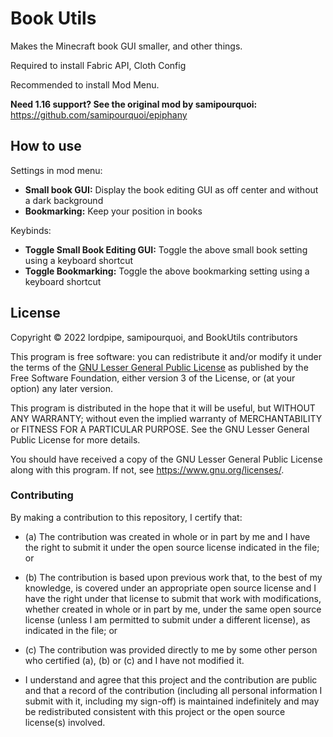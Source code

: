 # Book Utils

Makes the Minecraft book GUI smaller, and other things.

Required to install Fabric API, Cloth Config

Recommended to install Mod Menu.

**Need 1.16 support? See the original mod by samipourquoi:** https://github.com/samipourquoi/epiphany

## How to use

Settings in mod menu: 

- **Small book GUI:** Display the book editing GUI as off center and without a dark background
- **Bookmarking:** Keep your position in books

Keybinds:

- **Toggle Small Book Editing GUI:** Toggle the above small book setting using a keyboard shortcut
- **Toggle Bookmarking:** Toggle the above bookmarking setting using a keyboard shortcut

## License

Copyright © 2022 lordpipe, samipourquoi, and BookUtils contributors

This program is free software: you can redistribute it and/or modify it under the terms of the [GNU Lesser General Public License](LICENSE) as published by the Free Software Foundation, either version 3 of the License, or (at your option) any later version.

This program is distributed in the hope that it will be useful, but WITHOUT ANY WARRANTY; without even the implied warranty of MERCHANTABILITY or FITNESS FOR A PARTICULAR PURPOSE.  See the GNU Lesser General Public License for more details.

You should have received a copy of the GNU Lesser General Public License along with this program.  If not, see <https://www.gnu.org/licenses/>.

### Contributing

By making a contribution to this repository, I certify that:

- (a) The contribution was created in whole or in part by me and I have the right to submit it under the open source license indicated in the file; or

- (b) The contribution is based upon previous work that, to the best of my knowledge, is covered under an appropriate open source license and I have the right under that license to submit that work with modifications, whether created in whole or in part by me, under the same open source license (unless I am permitted to submit under a different license), as indicated in the file; or

- (c) The contribution was provided directly to me by some other person who certified (a), (b) or (c) and I have not modified it.

- I understand and agree that this project and the contribution are public and that a record of the contribution (including all personal information I submit with it, including my sign-off) is maintained indefinitely and may be redistributed consistent with this project or the open source license(s) involved.
